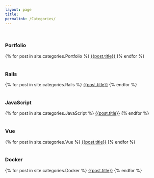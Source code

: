 ```yaml
---
layout: page
title: 
permalink: /Categories/
---
```

<br>
<h3>Portfolio</h3>
{% for post in site.categories.Portfolio %}
<a href="{{post.url}}">{{post.title}}</a>
{% endfor %}
<br>
<br>
<h3>Rails</h3>
{% for post in site.categories.Rails %}
<a href="{{post.url}}">{{post.title}}</a>
{% endfor %}
<br>

<br>
<h3>JavaScript</h3>
{% for post in site.categories.JavaScript %}
<a href="{{post.url}}">{{post.title}}</a>
{% endfor %}
<br>

<br>
<h3>Vue</h3>
{% for post in site.categories.Vue %}
<a href="{{post.url}}">{{post.title}}</a>
{% endfor %}
<br>

<br>
<h3>Docker</h3>
{% for post in site.categories.Docker %}
<a href="{{post.url}}">{{post.title}}</a>
{% endfor %}
<br>

<!-- <h2>Dev</h2>
{% for post in site.categories.dev %}
<a href="{{post.url}}">{{post.title}}</a>
{% endfor %} -->

<!-- <h2>Blog</h2>
{% for post in site.categories.blog %}
<a href="{{post.url}}">{{post.title}}</a>
{% endfor %} -->

















